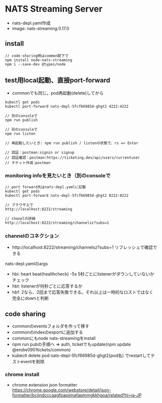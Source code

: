 # NATS Streaming Server

- nats-depl.yaml作成
- image: nats-streaming:0.17.0

## install

```
// code-sharing時はcommon配下で
npm install node-nats-streaming
npm i --save-dev @types/node
```

## test用local起動、直接port-forward
- commonでも同じ。pod再起動(delete)してから
```
kubectl get pods
kubectl port-forward nats-depl-5fcf66985d-ghgt2 4222:4222

// 別のconsoleで
npm run publish

// 別のconsoleで
npm run listen

// 再起動したいとき: npm run publish / listenの状態で、rs => Enter

// 認証：postman:signin or signup
// 認証確認：postman:https://ticketing.dev/api/users/currentuser
// チケット作成:postman

```

### monitoring infoを見たいとき（別のconsoleで



```
// port forward先はnats-depl.yamlに記載
kubectl get pods
kubectl port-forward nats-depl-5fcf66985d-ghgt2 8222:8222

// ブラウザ上で
http://localhost:8222/streaming

// chanelの詳細
http://localhost:8222/streaming/channelsz?subs=1
```

### channelのコネクション
- http://localhost:8222/streaming/channelsz?subs=1 リフレッシュで確認できる

nats-depl.yamlのargs
- hbi: heart beat(healthcheck) -5s  5秒ごとにlistenerがダウンしていないかチェック
- hbt: listenerが何秒ごとに応答するか
- hbf: 2なら、2回まで応答失敗できる。それ以上は一時的なロストではなく完全にdownと判断


## code sharing
- commonのeventsフォルダを作って移す
- commonのindexのexportに追加する
- commonにもnode nats-streamingをinstall
- npm run pubの手順へ => auth, ticketでもupdate(npm update @endw0901tickets/common)
- kubectl delete pod nats-depl-5fcf66985d-ghgt2(pod名) でrestartしてテストeventを削除


### chrome install

- chrome extension json formatter
https://chrome.google.com/webstore/detail/json-formatter/bcjindcccaagfpapjjmafapmmgkkhgoa/related?hl=ja-JP
